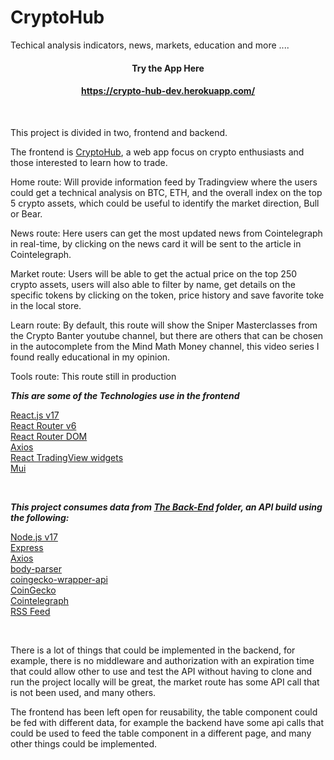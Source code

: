 # CryptoHub
Techical analysis indicators, news, markets, education and more ....



#### <div align='center'>Try the App Here</div>  
#### <div align='center'>https://crypto-hub-dev.herokuapp.com/</div>  


<br>

This project is divided in two, frontend and backend.

The frontend is <a>[CryptoHub](https://crypto-hub-dev.herokuapp.com/),</a> a web app focus on crypto enthusiasts and those interested to learn how to trade.<br>

Home route: Will provide information feed by Tradingview where the users could get a technical analysis on BTC, ETH, and the overall index on the top 5 crypto assets, which could be useful to identify the market direction, Bull or Bear.

News route: Here users can get the most updated news from Cointelegraph in real-time, by clicking on the news card it will be sent to the article in Cointelegraph.

Market route: Users will be able to get the actual price on the top 250 crypto assets, users will also able to filter by name, get details on the specific tokens by clicking on the token, price history and save favorite toke in the local store.

Learn route: By default, this route will show the Sniper Masterclasses from the Crypto Banter youtube channel, but there are others that can be chosen in the autocomplete from the Mind Math Money channel, this video series I found really educational in my opinion.

Tools route: This route still in production
<br>

_**This are some of the Technologies use in the frontend**_

<a>[React.js v17](https://reactjs.org/)</a> <br>
<a>[React Router v6](https://reactrouter.com/)</a> <br>
<a>[React Router DOM](https://www.npmjs.com/package/react-router-dom)</a> <br>
<a>[Axios](https://axios-http.com/docs/intro)</a> <br>
<a>[React TradingView widgets](https://www.npmjs.com/package/react-ts-tradingview-widgets)</a> <br>
<a>[Mui](https://mui.com/)</a> <br>
<!-- <a>[]()</a> <br> -->
 <br>

_**This project consumes data from <a>[The Back-End](https://github.com/OGMorales17/Capstone-2/tree/master/CryptoHub/backend)</a> folder, an API build using the following:**_
<!-- <br>  -->

<a>[Node.js v17](https://nodejs.org/en/)</a> <br>
<a>[Express](https://expressjs.com/)</a> <br>
<a>[Axios](https://axios-http.com/docs/intro)</a> <br>
<a>[body-parser](https://www.npmjs.com/package/body-parser#bodyparserjsonoptions)</a> <br>
<a>[coingecko-wrapper-api](https://www.npmjs.com/package/coingecko-wrapper-api)</a> <br>
<a>[CoinGecko](https://www.coingecko.com/en/api/documentation)</a> <br>
<a>[Cointelegraph](https://cointelegraph.com/rss-feeds)</a> <br>
<a>[RSS Feed](https://rss.com/blog/how-do-rss-feeds-work/)</a> <br>

<br>

There is a lot of things that could be implemented in the backend, for example, there is no middleware and authorization with an expiration time that could allow other to use and test the API without having to clone and run the project locally will be great, the market route has some API call that is not been used, and many others.

The frontend has been left open for reusability, the table component could be fed with different data, for example the backend have some api calls that could be used to feed the table component in a different page, and many other things could be implemented.
